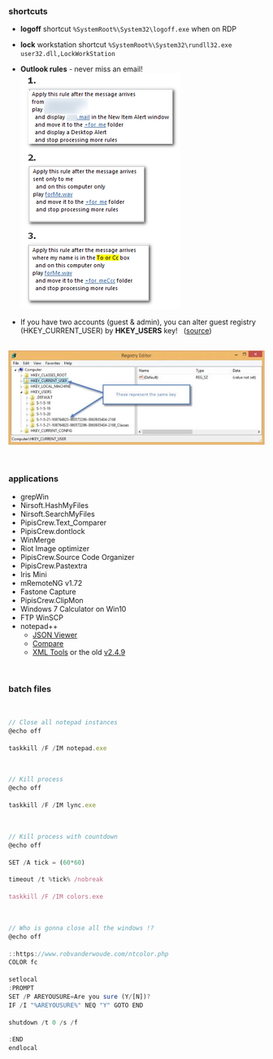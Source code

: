### shortcuts  

* **logoff** shortcut `%SystemRoot%\System32\logoff.exe` when on RDP
* **lock** workstation shortcut `%SystemRoot%\System32\rundll32.exe user32.dll,LockWorkStation`

* **Outlook rules** - never miss an email!  
![img](../assets/outlook_rules.png)

* If you have two accounts (guest & admin), you can alter guest registry (HKEY_CURRENT_USER) by **HKEY_USERS** key! &nbsp; ([source](https://www.pdq.com/blog/modify-the-registry-of-another-user/))   

&nbsp;
![img](../assets/registry.jpg)

&nbsp;
&nbsp;
### applications  

  * grepWin
  * Nirsoft.HashMyFiles
  * Nirsoft.SearchMyFiles
  * PipisCrew.Text_Comparer
  * PipisCrew.dontlock
  * WinMerge
  * Riot Image optimizer
  * PipisCrew.Source Code Organizer
  * PipisCrew.Pastextra
  * Iris Mini
  * mRemoteNG v1.72
  * Fastone Capture
  * PipisCrew.ClipMon
  * Windows 7 Calculator on Win10
  * FTP WinSCP
  * notepad++
    * [JSON Viewer](https://github.com/kapilratnani/JSON-Viewer)
    * [Compare](https://github.com/pnedev/compare-plugin)
    * [XML Tools](https://github.com/morbac/xmltools) or the old [v2.4.9](https://sourceforge.net/projects/npp-plugins/)  

&nbsp;
### batch files  

&nbsp;
```js
// Close all notepad instances
@echo off

taskkill /F /IM notepad.exe  
```

&nbsp;
```js
// Kill process
@echo off

taskkill /F /IM lync.exe  
```

&nbsp;
```js
// Kill process with countdown  
@echo off

SET /A tick = (60*60)

timeout /t %tick% /nobreak

taskkill /F /IM colors.exe
```

&nbsp;
```js
// Who is gonna close all the windows !?  
@echo off

::https://www.robvanderwoude.com/ntcolor.php
COLOR fc

setlocal
:PROMPT
SET /P AREYOUSURE=Are you sure (Y/[N])?
IF /I "%AREYOUSURE%" NEQ "Y" GOTO END

shutdown /t 0 /s /f

:END
endlocal
```